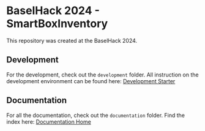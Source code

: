 # BaselHack 2024 - SmartBoxInventory

This repository was created at the BaselHack 2024.

## Development

For the development, check out the `development` folder. All instruction on the development environment can be found here: [Development Starter](./documentation/development.md)

## Documentation

For all the documentation, check out the `documentation` folder. Find the index here: [Documentation Home](./documentation/index.md)

